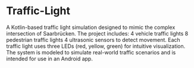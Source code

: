 # Traffic-Light
 A Kotlin-based traffic light simulation designed to mimic the complex intersection of Saarbrücken. The project includes:      4 vehicle traffic lights     8 pedestrian traffic lights     4 ultrasonic sensors to detect movement.  Each traffic light uses three LEDs (red, yellow, green) for intuitive visualization. The system is modeled to simulate real-world traffic scenarios and is intended for use in an Android app.
